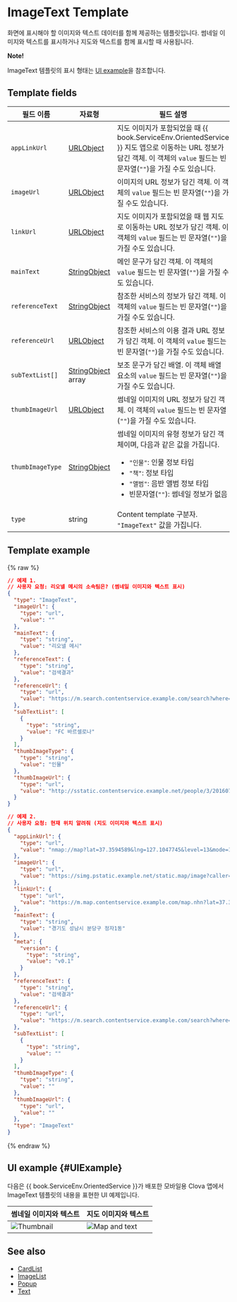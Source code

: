 # ImageText Template
화면에 표시해야 할 이미지와 텍스트 데이터를 함께 제공하는 템플릿입니다. 썸네일 이미지와 텍스트를 표시하거나 지도와 텍스트를 함께 표시할 때 사용됩니다.

<div class="note">
<p><strong>Note!</strong></p>
<p>ImageText 템플릿의 표시 형태는 <a href="#UIExample">UI example</a>을 참조합니다.</p>
</div>

## Template fields

| 필드 이름       | 자료형    | 필드 설명                     |
|---------------|---------|-----------------------------|
| `appLinkUrl`     | [URLObject](/CIC/References/ContentTemplates/Shared_Objects.md#URLObject)             | 지도 이미지가 포함되었을 때 {{ book.ServiceEnv.OrientedService }} 지도 앱으로 이동하는 URL 정보가 담긴 객체. 이 객체의 `value` 필드는 빈 문자열(`""`)을 가질 수도 있습니다.  |
| `imageUrl`       | [URLObject](/CIC/References/ContentTemplates/Shared_Objects.md#URLObject)             | 이미지의 URL 정보가 담긴 객체. 이 객체의 `value` 필드는 빈 문자열(`""`)을 가질 수도 있습니다.                                |
| `linkUrl`        | [URLObject](/CIC/References/ContentTemplates/Shared_Objects.md#URLObject)             | 지도 이미지가 포함되었을 때 웹 지도로 이동하는 URL 정보가 담긴 객체. 이 객체의 `value` 필드는 빈 문자열(`""`)을 가질 수도 있습니다.   |
| `mainText`       | [StringObject](/CIC/References/ContentTemplates/Shared_Objects.md#StringObject)       | 메인 문구가 담긴 객체. 이 객체의 `value` 필드는 빈 문자열(`""`)을 가질 수도 있습니다.                                       |
| `referenceText`  | [StringObject](/CIC/References/ContentTemplates/Shared_Objects.md#StringObject)       | 참조한 서비스의 정보가 담긴 객체. 이 객체의 `value` 필드는 빈 문자열(`""`)을 가질 수도 있습니다.  |
| `referenceUrl`   | [URLObject](/CIC/References/ContentTemplates/Shared_Objects.md#URLObject)             | 참조한 서비스의 이용 결과 URL 정보가 담긴 객체. 이 객체의 `value` 필드는 빈 문자열(`""`)을 가질 수도 있습니다.   |
| `subTextList[]`    | [StringObject](/CIC/References/ContentTemplates/Shared_Objects.md#StringObject) array | 보조 문구가 담긴 배열. 이 객체 배열 요소의 `value` 필드는 빈 문자열(`""`)을 가질 수도 있습니다.                               |
| `thumbImageUrl`  | [URLObject](/CIC/References/ContentTemplates/Shared_Objects.md#URLObject)             | 썸네일 이미지의 URL 정보가 담긴 객체. 이 객체의 `value` 필드는 빈 문자열(`""`)을 가질 수도 있습니다.                           |
| `thumbImageType` | [StringObject](/CIC/References/ContentTemplates/Shared_Objects.md#StringObject)       | 썸네일 이미지의 유형 정보가 담긴 객체이며, 다음과 같은 값을 가집니다. <ul><li><code>"인물"</code>: 인물 정보 타입</li><li><code>"책"</code>: 정보 타입</li><li><code>"앨범"</code>: 음반 앨범 정보 타입</li><li>빈문자열(<code>""</code>): 썸네일 정보가 없음</li></ul> |
| `type`           | string  | Content template 구분자. `"ImageText"` 값을 가집니다.      |

## Template example

{% raw %}

```json
// 예제 1.
// 사용자 요청: 리오넬 메시의 소속팀은? (썸네일 이미지와 텍스트 표시)
{
  "type": "ImageText",
  "imageUrl": {
    "type": "url",
    "value": ""
  },
  "mainText": {
    "type": "string",
    "value": "리오넬 메시"
  },
  "referenceText": {
    "type": "string",
    "value": "검색결과"
  },
  "referenceUrl": {
    "type": "url",
    "value": "https://m.search.contentservice.example.com/search?where=m&sm=mob_lic&query=%eb%a6%ac%ec%98%a4%eb%84%ac+%eb%a9%94%ec%8b%9c+%ec%86%8c%ec%86%8d%ed%8c%80"
  },
  "subTextList": [
    {
      "type": "string",
      "value": "FC 바르셀로나"
    }
  ],
  "thumbImageType": {
    "type": "string",
    "value": "인물"
  },
  "thumbImageUrl": {
    "type": "url",
    "value": "http://sstatic.contentservice.example.net/people/3/201607071816066361.jpg"
  }
}

// 예제 2.
// 사용자 요청: 현재 위치 알려줘 (지도 이미지와 텍스트 표시)
{
  "appLinkUrl": {
    "type": "url",
    "value": "nmap://map?lat=37.3594589&lng=127.1047745&level=13&mode=1&traffic=false&bicycle=false&cadastral=false&appname=com.contentservice.clova"
  },
  "imageUrl": {
    "type": "url",
    "value": "https://simg.pstatic.example.net/static.map/image?caller=mw_search&crs=EPSG:4326&scale=2&format=jpg&dataversion=163.2&version=1.1&baselayer=default&center=127.1047745,37.3594589&markers=type,default2_s,127.1047745,37.3594589&level=10&h=402&w=515"
  },
  "linkUrl": {
    "type": "url",
    "value": "https://m.map.contentservice.example.com/map.nhn?lat=37.3594589&lng=127.1047745&dlevel=&mapMode=&pinTitle=&boundary=&traffic="
  },
  "mainText": {
    "type": "string",
    "value": "경기도 성남시 분당구 정자1동"
  },
  "meta": {
    "version": {
      "type": "string",
      "value": "v0.1"
    }
  },
  "referenceText": {
    "type": "string",
    "value": "검색결과"
  },
  "referenceUrl": {
    "type": "url",
    "value": "https://m.search.contentservice.example.com/search?where=m&sm=mob_lic&query=%ed%98%84%ec%9e%ac+%ec%9c%84%ec%b9%98"
  },
  "subTextList": [
    {
      "type": "string",
      "value": ""
    }
  ],
  "thumbImageType": {
    "type": "string",
    "value": ""
  },
  "thumbImageUrl": {
    "type": "url",
    "value": ""
  },
  "type": "ImageText"
}
```

{% endraw %}

## UI example {#UIExample}
다음은 {{ book.ServiceEnv.OrientedService }}가 배포한 모바일용 Clova 앱에서 ImageText 템플릿의 내용을 표현한 UI 예제입니다.

| 썸네일 이미지와 텍스트 | 지도 이미지와 텍스트 |
|-------|-------|
| ![Thumbnail](/CIC/Assets/Images/Content_Template-Thumbimage_and_Text.png) | ![Map and text](/CIC/Assets/Images/Content_Template-Mapimage_and_Text.png) |

## See also
* [CardList](/CIC/References/ContentTemplates/CardList.md)
* [ImageList](/CIC/References/ContentTemplates/ImageList.md)
* [Popup](/CIC/References/ContentTemplates/Popup.md)
* [Text](/CIC/References/ContentTemplates/Text.md)
